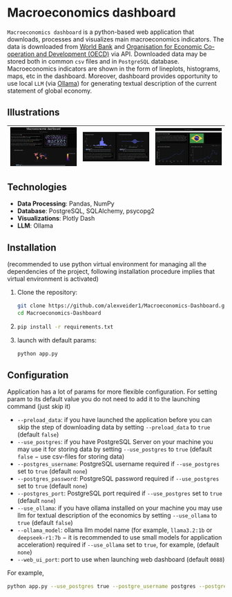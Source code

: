 # Macroeconomics dashboard

`Macroeconomics dashboard` is a python-based web application that downloads, processes and visualizes main macroeconomics indicators. The data is downloaded from [World Bank](https://data.worldbank.org/) and [Organisation for Economic Co-operation and Development (OECD)](https://data-explorer.oecd.org/) via API. Downloaded data may be stored both in common `csv` files and in `PostgreSQL` database. Macroeconomics indicators are shown in the form of lineplots, histograms, maps, etc in the dashboard. Moreover, dashboard provides opportunity to use local `LLM` (via [Ollama](https://github.com/ollama/ollama)) for generating textual description of the current statement of global economy.

## Illustrations

| ![](data/illustration1.png) | ![](data/illustration2.png) | ![](data/illustration3.png) |
|-----------------------------|-----------------------------|-----------------------------|

## Technologies

- **Data Processing**: Pandas, NumPy
- **Database**: PostgreSQL, SQLAlchemy, psycopg2
- **Visualizations**: Plotly Dash
- **LLM**: Ollama

## Installation

(recommended to use python virtual environment for managing all the dependencies of the project, following installation procedure implies that virtual environment is activated)
1. Clone the repository:
   ```bash
   git clone https://github.com/alexveider1/Macroeconomics-Dashboard.git
   cd Macroeconomics-Dashboard
   ```
   
2. ```bash
   pip install -r requirements.txt
   ```

3. launch with default params:
    ```bash
    python app.py
    ```


## Configuration

Application has a lot of params for more flexible configuration. For setting param to its default value you do not need to add it to the launching command (just skip it)

* `--preload_data`: if you have launched the application before you can skip the step of downloading data by setting `--preload_data` to `true` (default `false`)
* `--use_postgres`: if you have PostgreSQL Server on your machine you may use it for storing data by setting `--use_postgres` to `true` (default `false` $-$ use csv-files for storing data)
* `--postgres_username`: PostgreSQL username required if `--use_postgres` set to `true` (default `none`)
* `--postgres_password`: PostgreSQL password required if `--use_postgres` set to `true` (default `none`)
* `--postgres_port`: PostgreSQL port required if `--use_postgres` set to `true` (default `none`)
* `--use_ollama`: if you have ollama installed on your machine you may use llm for textual description of the economics by setting `--use_ollama` to `true` (default `false`)
* `--ollama_model`: ollama llm model name (for example, `llama3.2:1b` or `deepseek-r1:7b` $-$ it is recommended to use small models for application acceleration) required if `--use_ollama` set to `true`, for example, (default `none`)
* `--web_ui_port`: port to use when launching web dashboard (default `0088`)

For example, 
```bash 
python app.py --use_postgres true --postgre_username postgres --postgres_password your_password --postgre_port 5432 --use_ollama true --ollama_model llama3.2:1b
```

